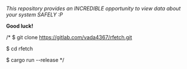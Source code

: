 
*This repository provides an INCREDIBLE*
*opportunity to view data about your system*
*SAFELY :P*

**Good luck!**

/*
$ git clone https://gitlab.com/vada4367/rfetch.git

$ cd rfetch

$ cargo run --release
*/

